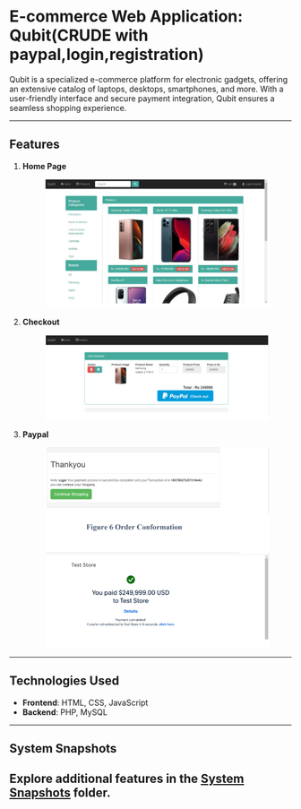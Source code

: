 # E-commerce Web Application: Qubit(CRUDE with paypal,login,registration)

Qubit is a specialized e-commerce platform for electronic gadgets, offering an extensive catalog of laptops, desktops, smartphones, and more. With a user-friendly interface and secure payment integration, Qubit ensures a seamless shopping experience.

---

## Features

1. **Home Page**  
   <p align="center">
      <img src="./screenshots/1.png" alt="Main page" width="400">
   </p>
   

2. **Checkout**  
   <p align="center">
      <img src="./screenshots/2.png" alt="Cart" width="400">
   </p>
  

3. **Paypal**  
   <p align="center">
      <img src="./screenshots/3.png" alt="Paypal" width="400">
   </p>

---

## Technologies Used
- **Frontend**: HTML, CSS, JavaScript  
- **Backend**: PHP, MySQL  




---

## System Snapshots
Explore additional features in the [System Snapshots](./screenshots) folder.
---
